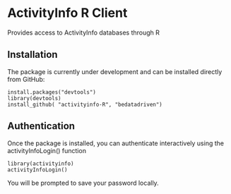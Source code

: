 
ActivityInfo R Client
=====================

Provides access to ActivityInfo databases through R 

Installation
------------

The package is currently under development and can be installed
directly from GitHub:

    install.packages("devtools")
    library(devtools)
    install_github( "activityinfo-R", "bedatadriven")


Authentication
--------------

Once the package is installed, you can authenticate interactively
using the activityInfoLogin() function


    library(activityinfo)
    activityInfoLogin()

You will be prompted to save your password locally. 



